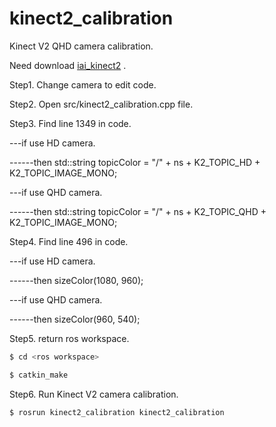 # kinect2_calibration
Kinect V2 QHD camera calibration.

Need download [iai_kinect2](https://github.com/code-iai/iai_kinect2) .

Step1. Change camera to edit code.


Step2. Open src/kinect2_calibration.cpp file.


Step3. Find line 1349 in code.


---if use HD camera.


------then std::string topicColor = "/" + ns + K2_TOPIC_HD + K2_TOPIC_IMAGE_MONO;

---if use QHD camera.


------then std::string topicColor = "/" + ns + K2_TOPIC_QHD + K2_TOPIC_IMAGE_MONO;

Step4. Find line 496 in code.


---if use HD camera.


------then sizeColor(1080, 960);

---if use QHD camera.


------then sizeColor(960, 540);

Step5. return ros workspace.
``` bash
$ cd <ros workspace>
```

``` bash
$ catkin_make
```

Step6. Run Kinect V2 camera calibration.
``` bash
$ rosrun kinect2_calibration kinect2_calibration
```

